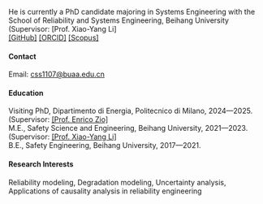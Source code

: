 
He is currently a PhD candidate majoring in Systems Engineering with the School of Reliability and Systems Engineering, Beihang University (Supervisor: [Prof. Xiao-Yang Li]\
[[GitHub]](https://github.com/dirge1) [[ORCID]](https://orcid.org/0000-0003-0590-7114) [[Scopus]](https://www.scopus.com/authid/detail.uri?authorId=57460197000) 

#### Contact

Email: css1107@buaa.edu.cn

#### Education
Visiting PhD, Dipartimento di Energia, Politecnico di Milano, 2024—2025. (Supervisor: [[Prof. Enrico Zio]](https://ecpkn.buaa.edu.cn/info/2127/5350.htm)\
M.E., Safety Science and Engineering, Beihang University, 2021—2023. (Supervisor: [[Prof. Xiao-Yang Li]](https://news.buaa.edu.cn/info/1005/64800.htm)\
B.E., Safety Engineering, Beihang University, 2017—2021.

#### Research Interests
Reliability modeling, Degradation modeling, Uncertainty analysis, Applications of causality analysis in reliability engineering

